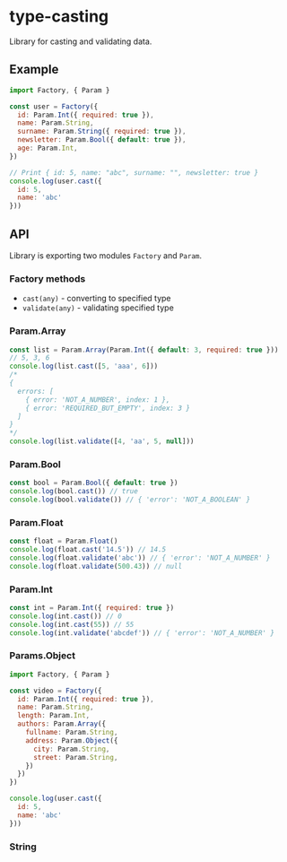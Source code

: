 # type-casting

Library for casting and validating data.

## Example

```js
import Factory, { Param }

const user = Factory({
  id: Param.Int({ required: true }),
  name: Param.String,
  surname: Param.String({ required: true }),
  newsletter: Param.Bool({ default: true }),
  age: Param.Int,
})

// Print { id: 5, name: "abc", surname: "", newsletter: true }
console.log(user.cast({
  id: 5,
  name: 'abc'
}))
```

## API
Library is exporting two modules `Factory` and `Param`.

### Factory methods
- `cast(any)` - converting to specified type
- `validate(any)` - validating specified type

### Param.Array
```js
const list = Param.Array(Param.Int({ default: 3, required: true }))
// 5, 3, 6
console.log(list.cast([5, 'aaa', 6]))
/*
{ 
  errors: [
    { error: 'NOT_A_NUMBER', index: 1 },
    { error: 'REQUIRED_BUT_EMPTY', index: 3 }
  ]
}
*/
console.log(list.validate([4, 'aa', 5, null]))
```

### Param.Bool
```js
const bool = Param.Bool({ default: true })
console.log(bool.cast()) // true
console.log(bool.validate()) // { 'error': 'NOT_A_BOOLEAN' }

```

### Param.Float
```js
const float = Param.Float()
console.log(float.cast('14.5')) // 14.5
console.log(float.validate('abc')) // { 'error': 'NOT_A_NUMBER' }
console.log(float.validate(500.43)) // null
```

### Param.Int
```js
const int = Param.Int({ required: true })
console.log(int.cast()) // 0
console.log(int.cast(55)) // 55
console.log(int.validate('abcdef')) // { 'error': 'NOT_A_NUMBER' }
```

### Params.Object
```js
import Factory, { Param }

const video = Factory({
  id: Param.Int({ required: true }),
  name: Param.String,
  length: Param.Int,
  authors: Param.Array({
    fullname: Param.String,
    address: Param.Object({
      city: Param.String,
      street: Param.String,
    })
  })
})

console.log(user.cast({
  id: 5,
  name: 'abc'
}))
```

### String

